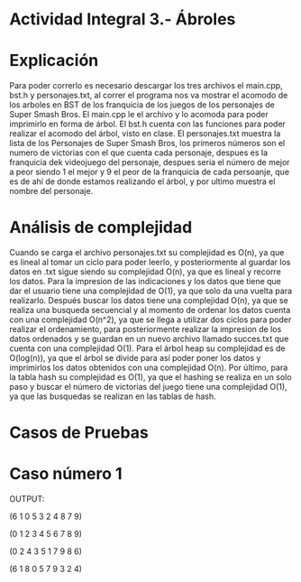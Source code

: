 # Actividad Integral 3.- Ábroles

# Explicación 

Para poder correrlo es necesario descargar los tres archivos el main.cpp, bst.h y personajes.txt, al correr el programa nos va mostrar el acomodo de los arboles en BST de los franquicia de los juegos de los personajes de Super Smash Bros.
El main.cpp le el archivo y lo acomoda para poder imprimirlo en forma de árbol.
El bst.h cuenta con las funciones para poder realizar el acomodo del árbol, visto en clase.
El personajes.txt muestra la lista de los Personajes de Super Smash Bros, los primeros números son el numero de victorias con el que cuenta cada personaje, despues es la franquicia dek videojuego del personaje, despues seria el número de mejor a peor siendo 1 el mejor y 9 el peor de la franquicia de cada persoanje, que es de ahí de donde estamos realizando el árbol, y por ultimo muestra el nombre del personaje.

# Análisis de complejidad

Cuando se carga el archivo personajes.txt su complejidad es O(n), ya que es lineal al tomar un ciclo para poder leerlo, y posteriormente al guardar los datos en .txt sigue siendo su complejidad O(n), ya que es lineal y recorre los datos. Para la impresion de las indicaciones y los datos que tiene que dar el usuario tiene una complejidad de O(1), ya que solo da una vuelta para realizarlo. Después buscar los datos tiene una complejidad O(n), ya que se realiza una busqueda secuencial y al momento de ordenar los datos cuenta con una complejidad O(n^2), ya que se llega a utilizar dos ciclos para poder realizar el ordenamiento, para posteriormente realizar la impresion de los datos ordenados y se guardan en un nuevo archivo llamado succes.txt que cuenta con una complejidad O(1). Para el árbol heap su complejidad es de O(log(n)), ya que el árbol se divide para así poder poner los datos y imprimirlos los datos obtenidos con una complejidad O(n). Por último, para la tabla hash su complejidad es O(1), ya que el hashing se realiza en un solo paso y buscar el número de victorias del juego tiene una complejidad O(1), ya que las busquedas se realizan en las tablas de hash.


# Casos de Pruebas

# Caso número 1

OUTPUT:

(6 1 0 5 3 2 4 8 7 9)

(0 1 2 3 4 5 6 7 8 9)

(0 2 4 3 5 1 7 9 8 6)

(6 1 8 0 5 7 9 3 2 4)
